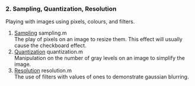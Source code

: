 ### 2. Sampling, Quantization, Resolution
Playing with images using pixels, colours, and filters.

1. [Sampling](../2.%20Sampling,%20Quantization,%20Resolution/sampling.m) sampling.m  
    The play of pixels on an image to resize them. This effect will usually cause the checkboard effect.
2. [Quantization](../2.%20Sampling,%20Quantization,%20Resolution/quantization.m) quantization.m  
    Manipulation on the number of gray levels on an image to simplify the image.
3. [Resolution](../2.%20Sampling,%20Quantization,%20Resolution/resolution.m) resolution.m  
    The use of filters with values of ones to demonstrate gaussian blurring.